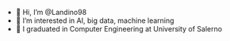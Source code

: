 - 👋 Hi, I’m @Landino98
- 👀 I’m interested in AI, big data, machine learning
- 🌱 I graduated in Computer Engineering at University of Salerno


